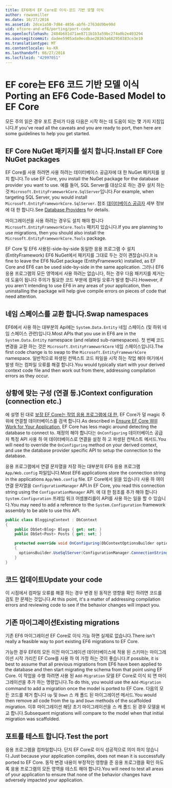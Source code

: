 ```yaml
---
title: EF6에서 EF Core로 이식-코드 기반 모델 이식
author: rowanmiller
ms.date: 10/27/2016
ms.assetid: 2dce1a50-7d84-4856-abf6-2763dd9be99d
uid: efcore-and-ef6/porting/port-code
ms.openlocfilehash: 2484b681d71ae8711b1b3a59bc274a0b2e403294
ms.sourcegitcommit: dadee5905ada9ecdbae28363a682950383ce3e10
ms.translationtype: MT
ms.contentlocale: ko-KR
ms.lasthandoff: 08/27/2018
ms.locfileid: "42997051"
---
```

# <a name="porting-an-ef6-code-based-model-to-ef-core"></a><span data-ttu-id="b6e25-102">EF core는 EF6 코드 기반 모델 이식</span><span class="sxs-lookup"><span data-stu-id="b6e25-102">Porting an EF6 Code-Based Model to EF Core</span></span>

<span data-ttu-id="b6e25-103">모든 주의 읽은 경우 포트 준비가 다음 다음은 시작 하는 데 도움이 되는 몇 가지 지침입니다.</span><span class="sxs-lookup"><span data-stu-id="b6e25-103">If you've read all the caveats and you are ready to port, then here are some guidelines to help you get started.</span></span>

## <a name="install-ef-core-nuget-packages"></a><span data-ttu-id="b6e25-104">EF Core NuGet 패키지를 설치 합니다.</span><span class="sxs-lookup"><span data-stu-id="b6e25-104">Install EF Core NuGet packages</span></span>

<span data-ttu-id="b6e25-105">EF Core를 사용 하려면 사용 하려는 데이터베이스 공급자에 대 한 NuGet 패키지를 설치 합니다.</span><span class="sxs-lookup"><span data-stu-id="b6e25-105">To use EF Core, you install the NuGet package for the database provider you want to use.</span></span> <span data-ttu-id="b6e25-106">예를 들어, SQL Server를 대상으로 하는 경우 설치 하는 것 `Microsoft.EntityFrameworkCore.SqlServer`입니다.</span><span class="sxs-lookup"><span data-stu-id="b6e25-106">For example, when targeting SQL Server, you would install `Microsoft.EntityFrameworkCore.SqlServer`.</span></span> <span data-ttu-id="b6e25-107">참조 [데이터베이스 공급자](../../core/providers/index.md) 세부 정보에 대 한 합니다.</span><span class="sxs-lookup"><span data-stu-id="b6e25-107">See [Database Providers](../../core/providers/index.md) for details.</span></span>

<span data-ttu-id="b6e25-108">마이그레이션을 사용 하려는 경우도 설치 해야 합니다 `Microsoft.EntityFrameworkCore.Tools` 패키지 있습니다.</span><span class="sxs-lookup"><span data-stu-id="b6e25-108">If you are planning to use migrations, then you should also install the `Microsoft.EntityFrameworkCore.Tools` package.</span></span>

<span data-ttu-id="b6e25-109">EF Core 및 EF6 사용된-side-by-side 동일한 응용 프로그램 수 설치 (EntityFramework) EF6 NuGet에서 패키지를 그대로 두는 것이 괜찮습니다.</span><span class="sxs-lookup"><span data-stu-id="b6e25-109">It is fine to leave the EF6 NuGet package (EntityFramework) installed, as EF Core and EF6 can be used side-by-side in the same application.</span></span> <span data-ttu-id="b6e25-110">그러나 EF6 응용 프로그램의 모든 영역에서 사용 하려는 없습니다, 하는 경우 다음 패키지를 제거는 데 도움이 됩니다 주의가 필요한 코드 부분에 컴파일 오류가 발생 합니다.</span><span class="sxs-lookup"><span data-stu-id="b6e25-110">However, if you aren't intending to use EF6 in any areas of your application, then uninstalling the package will help give compile errors on pieces of code that need attention.</span></span>

## <a name="swap-namespaces"></a><span data-ttu-id="b6e25-111">네임 스페이스를 교환 합니다.</span><span class="sxs-lookup"><span data-stu-id="b6e25-111">Swap namespaces</span></span>

<span data-ttu-id="b6e25-112">EF6에서 사용 하는 대부분의 Api에는 `System.Data.Entity` 네임 스페이스 (및 하위 네임 스페이스 관련)입니다.</span><span class="sxs-lookup"><span data-stu-id="b6e25-112">Most APIs that you use in EF6 are in the `System.Data.Entity` namespace (and related sub-namespaces).</span></span> <span data-ttu-id="b6e25-113">첫 번째 코드 변경을 교환 하는 것은 `Microsoft.EntityFrameworkCore` 네임 스페이스입니다.</span><span class="sxs-lookup"><span data-stu-id="b6e25-113">The first code change is to swap to the `Microsoft.EntityFrameworkCore` namespace.</span></span> <span data-ttu-id="b6e25-114">일반적으로 파생된 컨텍스트 코드 파일을 시작 하는 작업 해야 여기에서 발생 하는 컴파일 오류를 해결 합니다.</span><span class="sxs-lookup"><span data-stu-id="b6e25-114">You would typically start with your derived context code file and then work out from there, addressing compilation errors as they occur.</span></span>

## <a name="context-configuration-connection-etc"></a><span data-ttu-id="b6e25-115">상황에 맞는 구성 (연결 등.)</span><span class="sxs-lookup"><span data-stu-id="b6e25-115">Context configuration (connection etc.)</span></span>

<span data-ttu-id="b6e25-116">에 설명 된 대로 [보장 EF Core는 작업 응용 프로그램에 대 한](ensure-requirements.md), EF Core가 덜 magic 주위에 연결할 데이터베이스를 검색 합니다.</span><span class="sxs-lookup"><span data-stu-id="b6e25-116">As described in [Ensure EF Core Will Work for Your Application](ensure-requirements.md), EF Core has less magic around detecting the database to connect to.</span></span> <span data-ttu-id="b6e25-117">재정의 해야 합니다는 `OnConfiguring` 데이터베이스 공급자 특정 API 사용 하 여 데이터베이스로 연결을 설정 하 고 파생된 컨텍스트 메서드.</span><span class="sxs-lookup"><span data-stu-id="b6e25-117">You will need to override the `OnConfiguring` method on your derived context, and use the database provider specific API to setup the connection to the database.</span></span>

<span data-ttu-id="b6e25-118">응용 프로그램에서 연결 문자열을 저장 하는 대부분의 EF6 응용 프로그램 `App/Web.config` 파일입니다.</span><span class="sxs-lookup"><span data-stu-id="b6e25-118">Most EF6 applications store the connection string in the applications `App/Web.config` file.</span></span> <span data-ttu-id="b6e25-119">EF Core에서 읽을 있습니다 사용 하 여이 연결 문자열을 `ConfigurationManager` API.</span><span class="sxs-lookup"><span data-stu-id="b6e25-119">In EF Core, you read this connection string using the `ConfigurationManager` API.</span></span> <span data-ttu-id="b6e25-120">에 대 한 참조를 추가 해야 합니다 `System.Configuration` 프레임 워크 어셈블리를이 API를 사용 하는 일을 할 수 있습니다.</span><span class="sxs-lookup"><span data-stu-id="b6e25-120">You may need to add a reference to the `System.Configuration` framework assembly to be able to use this API.</span></span>

``` csharp
public class BloggingContext : DbContext
{
    public DbSet<Blog> Blogs { get; set; }
    public DbSet<Post> Posts { get; set; }

    protected override void OnConfiguring(DbContextOptionsBuilder optionsBuilder)
    {
      optionsBuilder.UseSqlServer(ConfigurationManager.ConnectionStrings["BloggingDatabase"].ConnectionString);
    }
}
```

## <a name="update-your-code"></a><span data-ttu-id="b6e25-121">코드 업데이트</span><span class="sxs-lookup"><span data-stu-id="b6e25-121">Update your code</span></span>

<span data-ttu-id="b6e25-122">이 시점에서 컴파일 오류를 해결 하는 경우 변경 된 동작은 영향을 확인 하려면 코드를 검토 한 문제는 것입니다.</span><span class="sxs-lookup"><span data-stu-id="b6e25-122">At this point, it's a matter of addressing compilation errors and reviewing code to see if the behavior changes will impact you.</span></span>

## <a name="existing-migrations"></a><span data-ttu-id="b6e25-123">기존 마이그레이션</span><span class="sxs-lookup"><span data-stu-id="b6e25-123">Existing migrations</span></span>

<span data-ttu-id="b6e25-124">기존 EF6 마이그레이션 EF Core로 이식 가능 하면 실제로 없습니다.</span><span class="sxs-lookup"><span data-stu-id="b6e25-124">There isn't really a feasible way to port existing EF6 migrations to EF Core.</span></span>

<span data-ttu-id="b6e25-125">가능한 경우 EF6의 모든 이전 마이그레이션 데이터베이스에 적용 된 스키마는 마이그레이션 시작 가리킨 EF Core를 사용 하 여 가정 하는 것이 좋습니다.</span><span class="sxs-lookup"><span data-stu-id="b6e25-125">If possible, it is best to assume that all previous migrations from EF6 have been applied to the database and then start migrating the schema from that point using EF Core.</span></span> <span data-ttu-id="b6e25-126">이 작업을 수행 하려면 사용 된 `Add-Migration` 모델 EF Core로 이식 되 면 마이그레이션을 추가 하는 명령입니다.</span><span class="sxs-lookup"><span data-stu-id="b6e25-126">To do this, you would use the `Add-Migration` command to add a migration once the model is ported to EF Core.</span></span> <span data-ttu-id="b6e25-127">다음의 모든 코드를 제거 합니다 `Up` 및 `Down` 스 캐 폴드 된 마이그레이션 메서드.</span><span class="sxs-lookup"><span data-stu-id="b6e25-127">You would then remove all code from the `Up` and `Down` methods of the scaffolded migration.</span></span> <span data-ttu-id="b6e25-128">이후 마이그레이션 해당 초기 마이그레이션을 스 캐 폴드 된 경우 모델을 비교 합니다.</span><span class="sxs-lookup"><span data-stu-id="b6e25-128">Subsequent migrations will compare to the model when that initial migration was scaffolded.</span></span>

## <a name="test-the-port"></a><span data-ttu-id="b6e25-129">포트를 테스트 합니다.</span><span class="sxs-lookup"><span data-stu-id="b6e25-129">Test the port</span></span>

<span data-ttu-id="b6e25-130">응용 프로그램을 컴파일합니다. 단지 EF Core로 이식 성공적으로 의미 하지 않습니다.</span><span class="sxs-lookup"><span data-stu-id="b6e25-130">Just because your application compiles, does not mean it is successfully ported to EF Core.</span></span> <span data-ttu-id="b6e25-131">동작 변경 내용이 부정적인 영향을 준 응용 프로그램을 확인 하도록 응용 프로그램의 모든 영역을 테스트 해야 합니다.</span><span class="sxs-lookup"><span data-stu-id="b6e25-131">You will need to test all areas of your application to ensure that none of the behavior changes have adversely impacted your application.</span></span>

